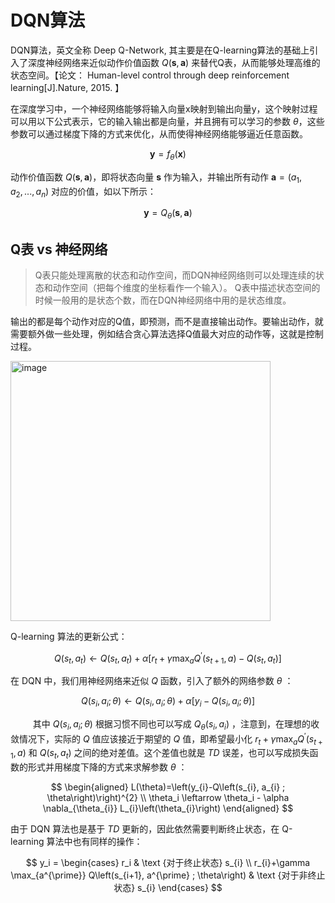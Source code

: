 # DQN算法
DQN算法，英文全称 Deep Q-Network, 其主要是在Q-learning算法的基础上引入了深度神经网络来近似动作价值函数 $Q(\boldsymbol{s},\boldsymbol{a})$ 来替代Q表，从而能够处理高维的状态空间。【论文： Human-level control through deep reinforcement learning[J].Nature, 2015. 】

在深度学习中，一个神经网络能够将输入向量x映射到输出向量y，这个映射过程可以用以下公式表示，它的输入输出都是向量，并且拥有可以学习的参数 $\theta$，这些参数可以通过梯度下降的方式来优化，从而使得神经网络能够逼近任意函数。

$$
\boldsymbol{y} = f_{\theta}(\boldsymbol{x})
$$

动作价值函数 $Q(\boldsymbol{s},\boldsymbol{a})$，即将状态向量 $\boldsymbol{s}$ 作为输入，并输出所有动作 $\boldsymbol{a} = (a_1,a_2,...,a_n)$ 对应的价值，如以下所示：

$$
\boldsymbol{y} = Q_{\theta}(\boldsymbol{s},\boldsymbol{a})
$$

## Q表 vs 神经网络
> Q表只能处理离散的状态和动作空间，而DQN神经网络则可以处理连续的状态和动作空间（把每个维度的坐标看作一个输入）。
> Q表中描述状态空间的时候一般用的是状态个数，而在DQN神经网络中用的是状态维度。

输出的都是每个动作对应的Q值，即预测，而不是直接输出动作。要输出动作，就需要额外做一些处理，例如结合贪心算法选择Q值最大对应的动作等，这就是控制过程。

<img width="416" alt="image" src="https://github.com/superkong001/learning_in_datawhale/assets/37318654/584958fc-116d-4751-8e89-10b892fa460e">

 $\text{Q-learning}$ 算法的更新公式：

$$
Q(s_t,a_t) \leftarrow Q(s_t,a_t)+\alpha[r_t+\gamma\max_{a}Q^{\prime}(s_{t+1},a)-Q(s_t,a_t)]
$$

在 $\text{DQN}$ 中，我们用神经网络来近似 $Q$ 函数，引入了额外的网络参数 $\theta$ ：

$$
Q\left(s_{i}, a_{i} ; \theta\right) \leftarrow Q\left(s_{i}, a_{i} ; \theta\right)+\alpha[y_i-Q\left(s_{i}, a_{i} ; \theta\right)]
$$

$\qquad$ 其中 $Q\left(s_{i}, a_{i} ; \theta\right)$ 根据习惯不同也可以写成 $Q_{\theta}(s_{i}, a_{i})$ ，注意到，在理想的收敛情况下，实际的 $Q$ 值应该接近于期望的 $Q$ 值，即希望最小化 $r_t+\gamma\max_{a}Q^{\prime}(s_{t+1},a)$ 和 $Q(s_t,a_t)$ 之间的绝对差值。这个差值也就是 $TD$ 误差，也可以写成损失函数的形式并用梯度下降的方式来求解参数 $\theta$ ：

$$
\begin{aligned}
L(\theta)=\left(y_{i}-Q\left(s_{i}, a_{i} ; \theta\right)\right)^{2} \\
\theta_i \leftarrow \theta_i - \alpha \nabla_{\theta_{i}} L_{i}\left(\theta_{i}\right)
\end{aligned}
$$

由于 $\text{DQN}$ 算法也是基于 $TD$ 更新的，因此依然需要判断终止状态，在 $\text{Q-learning}$ 算法中也有同样的操作：

$$
y_i = \begin{cases} r_i & \text {对于终止状态} s_{i} \\ r_{i}+\gamma \max_{a^{\prime}} Q\left(s_{i+1}, a^{\prime} ; \theta\right) & \text {对于非终止状态} s_{i} \end{cases}
$$








